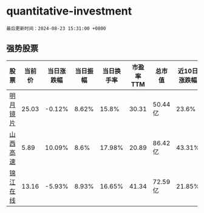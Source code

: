 # quantitative-investment

`最后更新时间：2024-08-23 15:31:00 +0800`

## 强势股票

|股票|当前价|当日涨跌幅|当日振幅|当日换手率|市盈率TTM|总市值|近10日涨跌幅|
|----|----|----|----|----|----|----|----|
|[明月镜片](https://xueqiu.com/S/SZ301101)|25.03|-0.12%|8.62%|15.8%|30.31|50.44亿|23.6%|
|[山西高速](https://xueqiu.com/S/SZ000755)|5.89|10.09%|8.6%|17.98%|20.89|86.42亿|43.31%|
|[锦江在线](https://xueqiu.com/S/SH600650)|13.16|-5.93%|8.93%|16.65%|41.34|72.59亿|21.85%|

